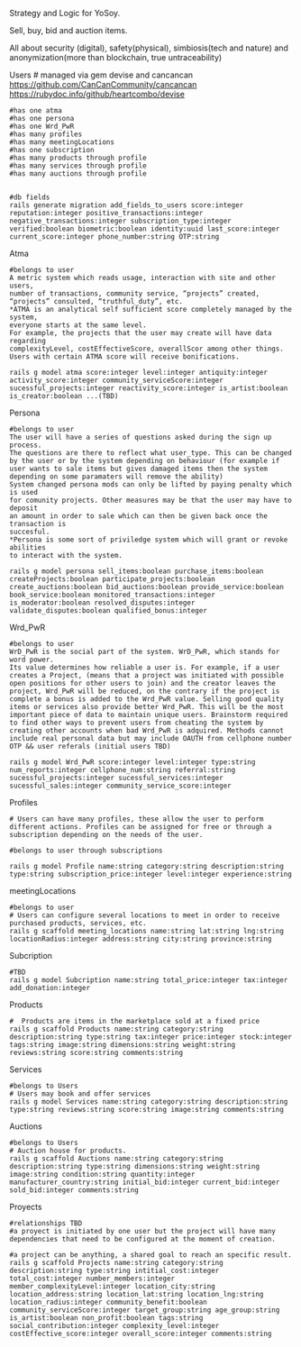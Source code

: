 Strategy and Logic for YoSoy. 

Sell, buy, bid and auction items. 

All about security (digital), safety(physical), simbiosis(tech and nature) and anonymization(more than blockchain, true untraceability)


Users
    # managed via gem devise and cancancan
    https://github.com/CanCanCommunity/cancancan
    https://rubydoc.info/github/heartcombo/devise

    #has one atma
    #has one persona
    #has one Wrd_PwR
    #has many profiles
    #has many meetingLocations
    #has one subscription
    #has many products through profile
    #has many services through profile
    #has many auctions through profile

    
    #db fields
    rails generate migration add_fields_to_users score:integer reputation:integer positive_transactions:integer negative_transactions:integer subscription_type:integer verified:boolean biometric:boolean identity:uuid last_score:integer current_score:integer phone_number:string OTP:string

Atma

    #belongs to user
    A metric system which reads usage, interaction with site and other users,
    number of transactions, community service, “projects” created,
    “projects” consulted, “truthful_duty”, etc.
    *ATMA is an analytical self sufficient score completely managed by the system,
    everyone starts at the same level. 
    For example, the projects that the user may create will have data regarding 
    complexityLevel, costEffectiveScore, overallScor among other things. 
    Users with certain ATMA score will receive bonifications.

    rails g model atma score:integer level:integer antiquity:integer activity_score:integer community_serviceScore:integer sucessful_projects:integer reactivity_score:integer is_artist:boolean is_creator:boolean ...(TBD)

Persona

    #belongs to user
    The user will have a series of questions asked during the sign up process.
    The questions are there to reflect what user_type. This can be changed by the user or by the system depending on behaviour (for example if user wants to sale items but gives damaged items then the system depending on some paramaters will remove the ability) 
    System changed persona mods can only be lifted by paying penalty which is used
    for comunity projects. Other measures may be that the user may have to deposit
    an amount in order to sale which can then be given back once the transaction is
    succesful.
    *Persona is some sort of priviledge system which will grant or revoke abilities
    to interact with the system. 

    rails g model persona sell_items:boolean purchase_items:boolean createProjects:boolean participate_projects:boolean create_auctions:boolean bid_auctions:boolean provide_service:boolean book_service:boolean monitored_transactions:integer is_moderator:boolean resolved_disputes:integer validate_disputes:boolean qualified_bonus:integer


Wrd_PwR

    #belongs to user
    WrD_PwR is the social part of the system. WrD_PwR, which stands for word power. 
    Its value determines how reliable a user is. For example, if a user creates a Project, (means that a project was initiated with possible open positions for other users to join) and the creator leaves the project, Wrd_PwR will be reduced, on the contrary if the project is complete a bonus is added to the Wrd_PwR value. Selling good quality items or services also provide better Wrd_PwR. This will be the most important piece of data to maintain unique users. Brainstorm required to find other ways to prevent users from cheating the system by creating other accounts when bad Wrd_PwR is adquired. Methods cannot include real personal data but may include OAUTH from cellphone number OTP && user referals (initial users TBD) 

    rails g model Wrd_PwR score:integer level:integer type:string num_reports:integer cellphone_num:string referral:string sucessful_projects:integer sucessful_services:integer sucessful_sales:integer community_service_score:integer

Profiles

    # Users can have many profiles, these allow the user to perform different actions. Profiles can be assigned for free or through a subscription depending on the needs of the user. 

    #belongs to user through subscriptions
    
    rails g model Profile name:string category:string description:string type:string subscription_price:integer level:integer experience:string 

meetingLocations

    #belongs to user
    # Users can configure several locations to meet in order to receive purchased products, services, etc.
    rails g scaffold meeting_locations name:string lat:string lng:string locationRadius:integer address:string city:string province:string 

Subcription

    #TBD
    rails g model Subcription name:string total_price:integer tax:integer add_donation:integer

Products

    #  Products are items in the marketplace sold at a fixed price
    rails g scaffold Products name:string category:string description:string type:string tax:integer price:integer stock:integer tags:string image:string dimensions:string weight:string reviews:string score:string comments:string 

Services

    #belongs to Users
    # Users may book and offer services
    rails g model Services name:string category:string description:string type:string reviews:string score:string image:string comments:string

Auctions

    #belongs to Users
    # Auction house for products.
    rails g scaffold Auctions name:string category:string description:string type:string dimensions:string weight:string image:string condition:string quantity:integer manufacturer_country:string initial_bid:integer current_bid:integer sold_bid:integer comments:string


Proyects

    #relationships TBD
    #a proyect is initiated by one user but the project will have many dependencies that need to be configured at the moment of creation. 

    #a project can be anything, a shared goal to reach an specific result.
    rails g scaffold Projects name:string category:string description:string type:string intitial_cost:integer total_cost:integer number_members:integer member_complexityLevel:integer location_city:string location_address:string location_lat:string location_lng:string location_radius:integer community_benefit:boolean community_serviceScore:integer target_group:string age_group:string is_artist:boolean non_profit:boolean tags:string social_contribution:integer complexity_level:integer costEffective_score:integer overall_score:integer comments:string


